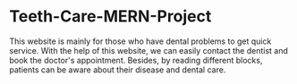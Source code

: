 # Teeth-Care-MERN-Project
This website is mainly for those who have dental problems to get quick service. With the help of this website, we can easily contact the dentist and book the doctor's appointment. Besides, by reading different blocks, patients can be aware about their disease and dental care. 
